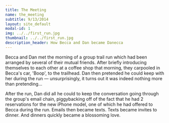 ```yaml
---
title: The Meeting
name: the_meeting
subtitle: 9/13/2014
layout: site_default
modal-id: 1
img: ../../first_run.jpg
thumbnail: ../../first_run.jpg
description_header: How Becca and Dan became Danecca
---
```

Becca and Dan met the morning of a group trail run which had been arranged by several of their mutual friends. After briefly introducing themselves to each other at a coffee shop that morning, they carpooled in Becca's car, 'Boop', to the trailhead. Dan then pretended he could keep with her during the run — unsurprisingly, it turns out it was indeed nothing more than pretending...

After the run, Dan did all he could to keep the conversation going through the group's email chain, piggybacking off of the fact that he had 2 reservations for the new iPhone model, one of which he had offered to Becca during the run. Emails then became texts. Texts became invites to dinner. And dinners quickly became a blossoming love.
